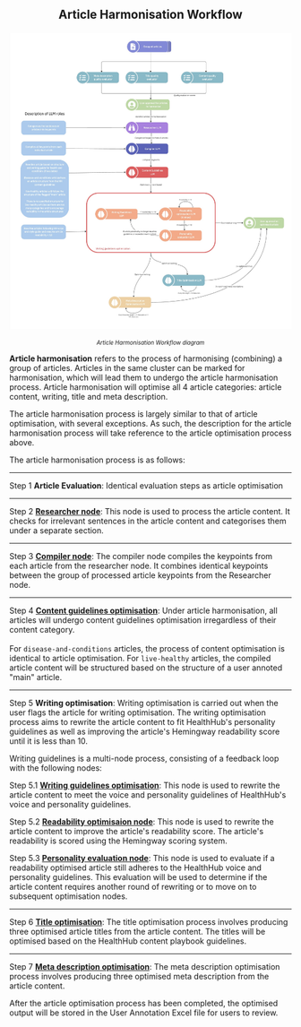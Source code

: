 <h2><p style="text-align: center;">Article Harmonisation Workflow</p></h2>

![Harmonisation Checks & Rewriting Workflow](../images/article_harmonisation_flow.jpg)

<p style="text-align: center; font-size: 10px;"><i>Article Harmonisation Workflow diagram</i></p>

**Article harmonisation** refers to the process of harmonising (combining) a group of articles. Articles in the same cluster can be marked for harmonisation, which will lead them to undergo the article harmonisation process. Article harmonisation will optimise all 4 article categories: article content, writing, title and meta description.

The article harmonisation process is largely similar to that of article optimisation, with several exceptions. As such, the description for the article harmonisation process will take reference to the article optimisation process above.

The article harmonisation process is as follows:

---

Step 1 **Article Evaluation**: Identical evaluation steps as article optimisation

---

Step 2 [**Researcher node**](./article-rewriting-nodes/researcher_node.md): This node is used to process the article content. It checks for irrelevant sentences in the article content and categorises them under a separate section. <br/>

---

Step 3 [**Compiler node**](./article-rewriting-nodes/compiler_node.md): The compiler node compiles the keypoints from each article from the researcher node. It combines identical keypoints between the group of processed article keypoints from the Researcher node.

---

Step 4 [**Content guidelines optimisation**](./article-rewriting-nodes/content_guidelines_optimisation.md): Under article harmonisation, all articles will undergo content guidelines optimisation irregardless of their content category.
<br/><br/>
For `disease-and-conditions` articles, the process of content optimisation is identical to article optimisation. For `live-healthy` articles, the compiled article content will be structured based on the structure of a user annoted "main" article.

---

Step 5 **Writing optimisation**: Writing optimisation is carried out when the user flags the article for writing optimisation. The writing optimisation process aims to rewrite the article content to fit HealthHub's personality guidelines as well as improving the article's Hemingway readability score until it is less than 10.

Writing guidelines is a multi-node process, consisting of a feedback loop with the following nodes:

Step 5.1 [**Writing guidelines optimisation**](./article-rewriting-nodes/writing_guidelines_optimisation.md): This node is used to rewrite the article content to meet the voice and personality guidelines of HealthHub's voice and personality guidelines.

Step 5.2 [**Readability optimisaion node**](./article-rewriting-nodes/readability_optimisation.md): This node is used to rewrite the article content to improve the article's readability score. The article's readability is scored using the Hemingway scoring system.

Step 5.3 [**Personality evaluation node**](./article-rewriting-nodes/personality_evaluation.md): This node is used to evaluate if a readability optimised article still adheres to the HealthHub voice and personality guidelines. This evaluation will be used to determine if the article content requires another round of rewriting or to move on to subsequent optimisation nodes.

---

Step 6 [**Title optimisation**](./article-rewriting-nodes/title_optimisation.md): The title optimisation process involves producing three optimised article titles from the article content. The titles will be optimised based on the HealthHub content playbook guidelines.

---

Step 7 [**Meta description optimisation**](./article-rewriting-nodes/meta_desc_optimisation.md): The meta description optimisation process involves producing three optimised meta description from the article content.

After the article optimisation process has been completed, the optimised output will be stored in the User Annotation Excel file for users to review.
